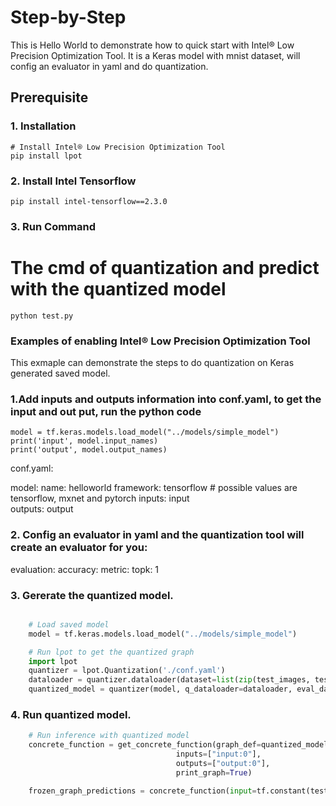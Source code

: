 Step-by-Step
============

This is Hello World to demonstrate how to quick start with Intel® Low Precision Optimization Tool. It is a Keras model with mnist dataset, will config an evaluator in yaml and do quantization.


## Prerequisite

### 1. Installation
```Shell
# Install Intel® Low Precision Optimization Tool
pip install lpot
```
### 2. Install Intel Tensorflow
```shell
pip install intel-tensorflow==2.3.0
```

### 3. Run Command
  # The cmd of quantization and predict with the quantized model 
  ```Shell
  python test.py 
  ```
### Examples of enabling Intel® Low Precision Optimization Tool 
This exmaple can demonstrate the steps to do quantization on Keras generated saved model. 
### 1.Add inputs and outputs information into conf.yaml, to get the input and out put, run the python code  

```
model = tf.keras.models.load_model("../models/simple_model")
print('input', model.input_names)
print('output', model.output_names)
```
conf.yaml: 

 model:
   name: helloworld
   framework: tensorflow                         # possible values are tensorflow, mxnet and pytorch
   inputs: input                                                       
   outputs: output 

### 2. Config an evaluator in yaml and the quantization tool will create an evaluator for you:
 evaluation: 
   accuracy:
     metric:
       topk: 1

### 3. Gererate the quantized model. 
```PyThon

    # Load saved model
    model = tf.keras.models.load_model("../models/simple_model")

    # Run lpot to get the quantized graph 
    import lpot
    quantizer = lpot.Quantization('./conf.yaml')
    dataloader = quantizer.dataloader(dataset=list(zip(test_images, test_labels)))
    quantized_model = quantizer(model, q_dataloader=dataloader, eval_dataloader=dataloader)

```
### 4. Run quantized model.
```PyThon
    # Run inference with quantized model
    concrete_function = get_concrete_function(graph_def=quantized_model.as_graph_def(),
                                     inputs=["input:0"],
                                     outputs=["output:0"],
                                     print_graph=True)

    frozen_graph_predictions = concrete_function(input=tf.constant(test_images))[0]

  
```
 
